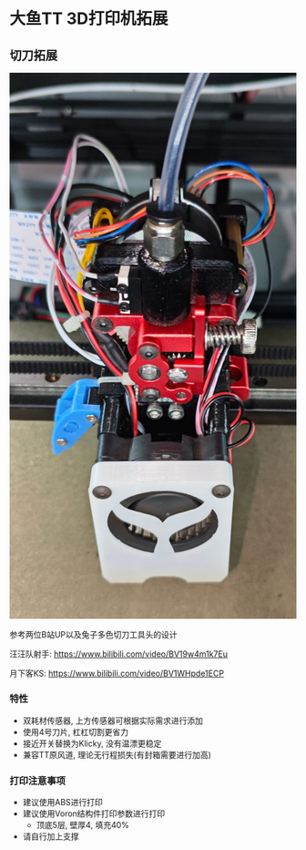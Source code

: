 # 大鱼TT 3D打印机拓展
## 切刀拓展
![工具头-正面](Images/工具头-正面.jpg)

参考两位B站UP以及兔子多色切刀工具头的设计

汪汪队射手: https://www.bilibili.com/video/BV19w4m1k7Eu

月下客KS: https://www.bilibili.com/video/BV1WHpde1ECP
### 特性
- 双耗材传感器, 上方传感器可根据实际需求进行添加
- 使用4号刀片, 杠杠切割更省力
- 接近开关替换为Klicky, 没有温漂更稳定
- 兼容TT原风道, 理论无行程损失(有封箱需要进行加高)

### 打印注意事项
- 建议使用ABS进行打印
- 建议使用Voron结构件打印参数进行打印
    - 顶底5层, 壁厚4, 填充40%
- 请自行加上支撑
